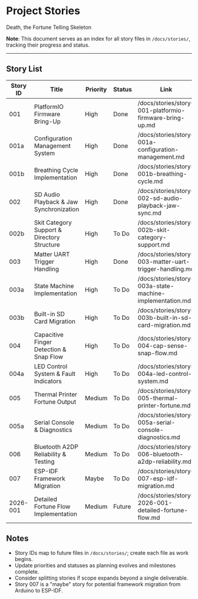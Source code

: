 # Project Stories

Death, the Fortune Telling Skeleton

**Note**: This document serves as an index for all story files in `/docs/stories/`, tracking their progress and status.

---

## Story List
| Story ID | Title                                   | Priority | Status | Link                                                   |
|----------|-----------------------------------------|----------|--------|--------------------------------------------------------|
| 001      | PlatformIO Firmware Bring-Up            | High     | Done   | /docs/stories/story-001-platformio-firmware-bring-up.md |
| 001a     | Configuration Management System         | High     | Done  | /docs/stories/story-001a-configuration-management.md   |
| 001b     | Breathing Cycle Implementation          | High     | Done   | /docs/stories/story-001b-breathing-cycle.md            |
| 002      | SD Audio Playback & Jaw Synchronization | High     | Done   | /docs/stories/story-002-sd-audio-playback-jaw-sync.md   |
| 002b     | Skit Category Support & Directory Structure | High     | To Do  | /docs/stories/story-002b-skit-category-support.md       |
| 003      | Matter UART Trigger Handling            | High     | Done  | /docs/stories/story-003-matter-uart-trigger-handling.md |
| 003a     | State Machine Implementation            | High     | To Do  | /docs/stories/story-003a-state-machine-implementation.md |
| 003b     | Built-in SD Card Migration              | High     | To Do  | /docs/stories/story-003b-built-in-sd-card-migration.md |
| 004      | Capacitive Finger Detection & Snap Flow | High     | To Do  | /docs/stories/story-004-cap-sense-snap-flow.md          |
| 004a     | LED Control System & Fault Indicators   | High     | To Do  | /docs/stories/story-004a-led-control-system.md         |
| 005      | Thermal Printer Fortune Output          | Medium   | To Do  | /docs/stories/story-005-thermal-printer-fortune.md      |
| 005a     | Serial Console & Diagnostics            | Medium   | To Do  | /docs/stories/story-005a-serial-console-diagnostics.md |
| 006      | Bluetooth A2DP Reliability & Testing    | Medium   | To Do  | /docs/stories/story-006-bluetooth-a2dp-reliability.md   |
| 007      | ESP-IDF Framework Migration              | Maybe    | To Do  | /docs/stories/story-007-esp-idf-migration.md           |
| 2026-001 | Detailed Fortune Flow Implementation     | Medium   | Future | /docs/stories/story-2026-001-detailed-fortune-flow.md |

## Notes
- Story IDs map to future files in `/docs/stories/`; create each file as work begins.
- Update priorities and statuses as planning evolves and milestones complete.
- Consider splitting stories if scope expands beyond a single deliverable.
- Story 007 is a "maybe" story for potential framework migration from Arduino to ESP-IDF.
